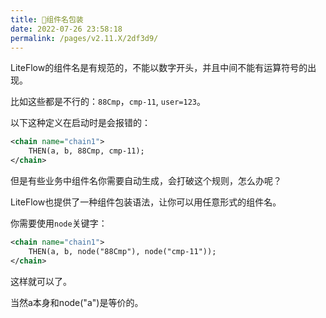 ```yaml
---
title: 🐚组件名包装
date: 2022-07-26 23:58:18
permalink: /pages/v2.11.X/2df3d9/
---
```


LiteFlow的组件名是有规范的，不能以数字开头，并且中间不能有运算符号的出现。

比如这些都是不行的：`88Cmp`，`cmp-11`, `user=123`。

以下这种定义在启动时是会报错的：
```xml
<chain name="chain1">
    THEN(a, b, 88Cmp, cmp-11);
</chain>
```


但是有些业务中组件名你需要自动生成，会打破这个规则，怎么办呢？

LiteFlow也提供了一种组件包装语法，让你可以用任意形式的组件名。

你需要使用`node`关键字：

```xml
<chain name="chain1">
    THEN(a, b, node("88Cmp"), node("cmp-11"));
</chain>
```

这样就可以了。

当然a本身和node("a")是等价的。